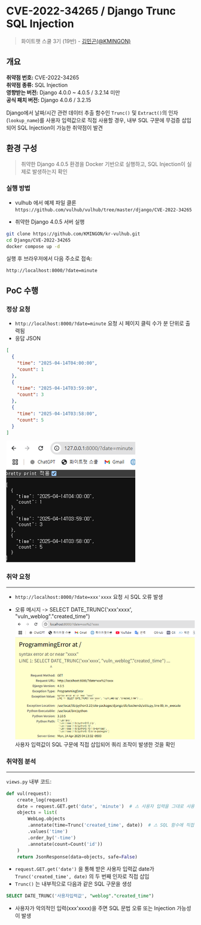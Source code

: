# CVE-2022-34265 / Django Trunc SQL Injection

> 화이트햇 스쿨 3기 (19반) - [김민곤(@KMINGON)](https://github.com/KMINGON)


## 개요

**취약점 번호:** CVE-2022-34265  
**취약점 종류:** SQL Injection  
**영향받는 버전:** Django 4.0.0 ~ 4.0.5 / 3.2.14 미만  
**공식 패치 버전:** Django 4.0.6 / 3.2.15

Django에서 날짜/시간 관련 데이터 추출 함수인 `Trunc()` 및 `Extract()`의 인자(`lookup_name`)를 사용자 입력값으로 직접 사용할 경우, 내부 SQL 구문에 무검증 삽입되어 SQL Injection이 가능한 취약점이 발견

## 환경 구성

> 취약한 Django 4.0.5 환경을 Docker 기반으로 실행하고, SQL Injection이 실제로 발생하는지 확인

### 실행 방법
- vulhub 에서 예제 파일 클론
`https://github.com/vulhub/vulhub/tree/master/django/CVE-2022-34265`

- 취약한 Django 4.0.5 서버 실행
```bash
git clone https://github.com/KMINGON/kr-vulhub.git
cd Django/CVE-2022-34265
docker compose up -d
```
실행 후 브라우저에서 다음 주소로 접속:

```
http://localhost:8000/?date=minute
```

## PoC 수행

### 정상 요청
- `http://localhost:8000/?date=minute` 요청 시 페이지 클릭 수가 분 단위로 출력됨
- 응답 JSON
```json
[
  {
    "time": "2025-04-14T04:00:00",
    "count": 1
  },
  {
    "time": "2025-04-14T03:59:00",
    "count": 3
  },
  {
    "time": "2025-04-14T03:58:00",
    "count": 5
  }
]
```
![image](./normal.png)
### 취약 요청
---
- `http://localhost:8000/?date=xxx'xxxx` 요청 시 SQL 오류 발생

- 오류 메시지
-> SELECT DATE_TRUNC('xxx'xxxx', "vuln_weblog"."created_time")
![image](./sqli-error.png)
사용자 입력값이 SQL 구문에 직접 삽입되어 쿼리 조작이 발생한 것을 확인

### 취약점 분석
---

`views.py` 내부 코드:

```python
def vul(request):
    create_log(request)
    date = request.GET.get('date', 'minute')  # ⚠ 사용자 입력을 그대로 사용
    objects = list(
        WebLog.objects
        .annotate(time=Trunc('created_time', date))  # ⚠ SQL 함수에 직접 삽입
        .values('time')
        .order_by('-time')
        .annotate(count=Count('id'))
    )
    return JsonResponse(data=objects, safe=False)
```

- `request.GET.get('date')` 을 통해 받은 사용자 입력값 date가 `Trunc('created_time', date)` 의 두 번째 인자로 직접 삽입
- `Trunc()` 는 내부적으로 다음과 같은 SQL 구문을 생성
```sql
SELECT DATE_TRUNC('사용자입력값', "weblog"."created_time")
```
- 사용자가 악의적인 입력(xxx'xxxx)을 주면 SQL 문법 오류 또는 Injection 가능성이 발생